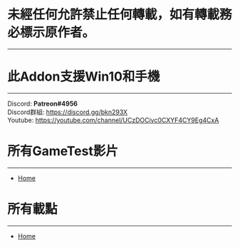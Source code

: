 # 未經任何允許禁止任何轉載，如有轉載務必標示原作者。
***
# 此Addon支援Win10和手機  <br />
***
Discord: **Patreon#4956** <br />
Discord群組: https://discord.gg/bkn293X <br />
Youtube: https://youtube.com/channel/UCzDOCivc0CXYF4CY9Eg4CxA <br />

# 所有GameTest影片
***
* [Home](https://youtu.be/_DP5KmwGCMc)

# 所有載點
***
* [Home](https://www.mediafire.com/file/55haojc35p5bc6c/gametest.mcpack/file)
